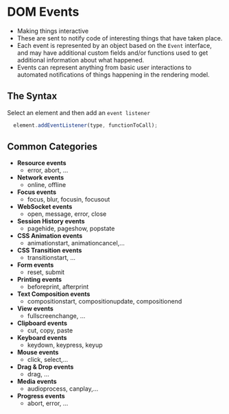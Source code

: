# DOM Events

- Making things interactive
- These are sent to notify code of interesting things that have taken place.
- Each event is represented by an object based on the `Event` interface, and may have additional custom fields and/or functions used to get additional information about what happened.
- Events can represent anything from basic user interactions to automated notifications of things happening in the rendering model.

## The Syntax

Select an element and then add an `event listener`

```js
  element.addEventListener(type, functionToCall);
```

## Common Categories

- **Resource events**
  - error, abort, ...
- **Network events**
  - online, offline
- **Focus events**
  - focus, blur, focusin, focusout
- **WebSocket events**
  - open, message, error, close
- **Session History events**
  - pagehide, pageshow, popstate
- **CSS Animation events**
  - animationstart, animationcancel,...
- **CSS Transition events**
  - transitionstart, ...
- **Form events**
  - reset, submit
- **Printing events**
  - beforeprint, afterprint
- **Text Composition events**
  - compositionstart, compositionupdate, compositionend
- **View events**
  - fullscreenchange, ...
- **Clipboard events**
  - cut, copy, paste
- **Keyboard events**
  - keydown, keypress, keyup
- **Mouse events**
  - click, select,...
- **Drag & Drop events**
  - drag, ...
- **Media events**
  - audioprocess, canplay,...
- **Progress events**
  - abort, error, ...
